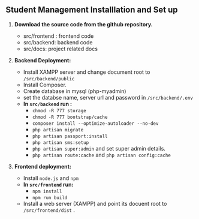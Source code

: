## Student Management Installlation and Set up

 1. **Download the source code from the github repository.**
	 - src/frontend : frontend code
	 -  src/backend: backend code
	 - src/docs: project related docs
2. **Backend Deployment:**
	- Install XAMPP server and change document root  to `/src/backend/public`
	- Install Composer.
	- Create database in mysql (php-myadmin)
	- set the databse name, server url and password in `/src/backend/.env`
	- **In `src/backend` run :**
		- `chmod -R 777 storage`
		- `chmod -R 777 bootstrap/cache` 
		-  `composer install --optimize-autoloader --no-dev`
		- `php artisan migrate`
		- `php artisan passport:install`
		- `php artisan sms:setup`
		- `php artisan super:admin` and set super admin details.
		- `php artisan route:cache` and `php artisan config:cache`

3. **Frontend deployment:**
	- Install `node.js` and `npm` 
	- **In `src/frontend` run:**
		- `npm install`
		- `npm run build`
	- Install a web server (XAMPP)  and point its docuent root to `/src/frontend/dist` .

		
